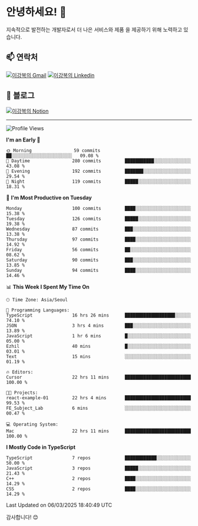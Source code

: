# 안녕하세요! 👋

지속적으로 발전하는 개발자로서 더 나은 서비스와 제품
을 제공하기 위해 노력하고 있습니다.

## 📫 연락처
[![이강복의 Gmail](https://img.shields.io/badge/Gmail-D14836?style=for-the-badge&logo=gmail&logoColor=white)](mailto:pmmm114@gmail.com)
[![이강복의 Linkedin](https://img.shields.io/badge/LinkedIn-0077B5?style=for-the-badge&logo=linkedin&logoColor=white)](https://www.linkedin.com/in/lkb0297)

## 📝 블로그
[![이강복의 Notion](https://img.shields.io/badge/Notion-000000?style=for-the-badge&logo=notion&logoColor=white)](https://pmmm114.notion.site/)

---
<!--START_SECTION:waka-->
![Profile Views](http://img.shields.io/badge/Profile%20Views-1-blue)

**I'm an Early 🐤** 

```text
🌞 Morning                59 commits          ██░░░░░░░░░░░░░░░░░░░░░░░   09.08 % 
🌆 Daytime                280 commits         ███████████░░░░░░░░░░░░░░   43.08 % 
🌃 Evening                192 commits         ███████░░░░░░░░░░░░░░░░░░   29.54 % 
🌙 Night                  119 commits         █████░░░░░░░░░░░░░░░░░░░░   18.31 % 
```
📅 **I'm Most Productive on Tuesday** 

```text
Monday                   100 commits         ████░░░░░░░░░░░░░░░░░░░░░   15.38 % 
Tuesday                  126 commits         █████░░░░░░░░░░░░░░░░░░░░   19.38 % 
Wednesday                87 commits          ███░░░░░░░░░░░░░░░░░░░░░░   13.38 % 
Thursday                 97 commits          ████░░░░░░░░░░░░░░░░░░░░░   14.92 % 
Friday                   56 commits          ██░░░░░░░░░░░░░░░░░░░░░░░   08.62 % 
Saturday                 90 commits          ███░░░░░░░░░░░░░░░░░░░░░░   13.85 % 
Sunday                   94 commits          ████░░░░░░░░░░░░░░░░░░░░░   14.46 % 
```


📊 **This Week I Spent My Time On** 

```text
🕑︎ Time Zone: Asia/Seoul

💬 Programming Languages: 
TypeScript               16 hrs 26 mins      ███████████████████░░░░░░   74.10 % 
JSON                     3 hrs 4 mins        ███░░░░░░░░░░░░░░░░░░░░░░   13.89 % 
JavaScript               1 hr 6 mins         █░░░░░░░░░░░░░░░░░░░░░░░░   05.00 % 
Ezhil                    40 mins             █░░░░░░░░░░░░░░░░░░░░░░░░   03.01 % 
Text                     15 mins             ░░░░░░░░░░░░░░░░░░░░░░░░░   01.19 % 

🔥 Editors: 
Cursor                   22 hrs 11 mins      █████████████████████████   100.00 % 

🐱‍💻 Projects: 
react-example-01         22 hrs 4 mins       █████████████████████████   99.53 % 
FE_Subject_Lab           6 mins              ░░░░░░░░░░░░░░░░░░░░░░░░░   00.47 % 

💻 Operating System: 
Mac                      22 hrs 11 mins      █████████████████████████   100.00 % 
```

**I Mostly Code in TypeScript** 

```text
TypeScript               7 repos             ████████████░░░░░░░░░░░░░   50.00 % 
JavaScript               3 repos             █████░░░░░░░░░░░░░░░░░░░░   21.43 % 
C++                      2 repos             ████░░░░░░░░░░░░░░░░░░░░░   14.29 % 
CSS                      2 repos             ████░░░░░░░░░░░░░░░░░░░░░   14.29 % 
```




 Last Updated on 06/03/2025 18:40:49 UTC
<!--END_SECTION:waka-->

감사합니다! 😊
